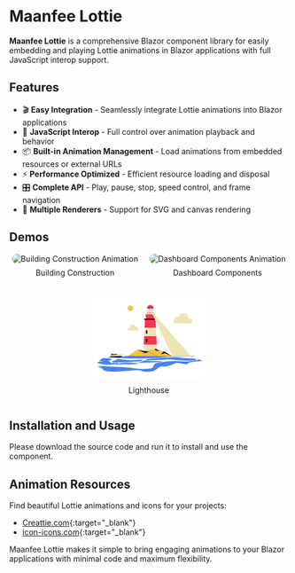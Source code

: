 ﻿# Maanfee Lottie
**Maanfee Lottie** is a comprehensive Blazor component library for easily embedding and playing Lottie animations in Blazor applications with full JavaScript interop support.

## Features

- 🎬 **Easy Integration** - Seamlessly integrate Lottie animations into Blazor applications
- 🔧 **JavaScript Interop** - Full control over animation playback and behavior
- 📦 **Built-in Animation Management** - Load animations from embedded resources or external URLs
- ⚡ **Performance Optimized** - Efficient resource loading and disposal
- 🎛️ **Complete API** - Play, pause, stop, speed control, and frame navigation
- 🔄 **Multiple Renderers** - Support for SVG and canvas rendering

## Demos
<div style="display: flex; gap: 20px; flex-wrap: wrap; justify-content: center;"> <div style="text-align: center;"> <img src="SolutionItems/Screenshots/BuildingConstruction.gif" alt="Building Construction Animation" style="width: 200px; height: 150px; object-fit: cover; border-radius: 8px;" /> <p style="margin-top: 8px; font-size: 14px;">Building Construction</p> </div> <div style="text-align: center;"> <img src="SolutionItems/Screenshots/DashboardComponents.gif" alt="Dashboard Components Animation" style="width: 200px; height: 150px; object-fit: cover; border-radius: 8px;" /> <p style="margin-top: 8px; font-size: 14px;">Dashboard Components</p> </div> <div style="text-align: center;"> <img src="SolutionItems/Screenshots/Lighthouse.gif" alt="Lighthouse Animation" style="width: 200px; height: 150px; object-fit: cover; border-radius: 8px;" /> <p style="margin-top: 8px; font-size: 14px;">Lighthouse</p> </div> </div>

## Installation and Usage
Please download the source code and run it to install and use the component.

## Animation Resources 
Find beautiful Lottie animations and icons for your projects:
- [Creattie.com](https://creattie.com/lottie-animated-illustrations/all?type=free&orderBy=order&page=1){:target="_blank"}
- [icon-icons.com](https://icon-icons.com/pack/University/4302){:target="_blank"}
 
Maanfee Lottie makes it simple to bring engaging animations to your Blazor applications with minimal code and maximum flexibility.

